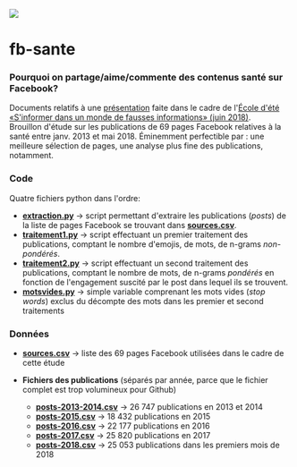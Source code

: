 ![](http://comsante.uqam.ca/wp-content/uploads/2016/08/bandeau-comsante2-01.jpg)

# fb-sante
### Pourquoi on partage/aime/commente des contenus santé sur Facebook?

Documents relatifs à une [présentation](jhroy_presentation_fausses_nlles.pdf) faite dans le cadre de l'[École d'été «S'informer dans un monde de fausses informations» (juin 2018)](https://comsante.uqam.ca/ecole-dete-sinformer-dans-un-monde-de-fausses-informations-produire-et-interpreter-des-contenus-dans-le-nouvel-ecosysteme-informationnel-du-26-au-28-juin-2018/).<br>Brouillon d'étude sur les publications de 69 pages Facebook relatives à la santé entre janv. 2013 et mai 2018. Éminemment perfectible par&nbsp;: une meilleure sélection de pages, une analyse plus fine des publications, notamment.

### Code

Quatre fichiers python dans l'ordre:

* **[extraction.py](extraction.py)** -> script permettant d'extraire les publications (*posts*) de la liste de pages Facebook se trouvant dans **[sources.csv](sources.csv)**.
* **[traitement1.py](traitement1.py)** -> script effectuant un premier traitement des publications, comptant le nombre d'emojis, de mots, de n-grams *non-pondérés*.
* **[traitement2.py](traitement2.py)** -> script effectuant un second traitement des publications, comptant le nombre de mots, de n-grams *pondérés* en fonction de l'engagement suscité par le post dans lequel ils se trouvent.
* **[motsvides.py](motsvides.py)** -> simple variable comprenant les mots vides (*stop words*) exclus du décompte des mots dans les premier et second traitements

### Données

* **[sources.csv](sources.csv)** -> liste des 69 pages Facebook utilisées dans le cadre de cette étude

* **Fichiers des publications** (séparés par année, parce que le fichier complet est trop volumineux pour Github)

  * **[posts-2013-2014.csv](posts-2013-2014.csv)** -> 26&nbsp;747 publications en 2013 et 2014
  * **[posts-2015.csv](posts-2015.csv)** -> 18&nbsp;432 publications en 2015
  * **[posts-2016.csv](posts-2016.csv)** -> 22&nbsp;177 publications en 2016
  * **[posts-2017.csv](posts-2017.csv)** -> 25&nbsp;820 publications en 2017
  * **[posts-2018.csv](posts-2018.csv)** -> 25&nbsp;053 publications dans les premiers mois de 2018
